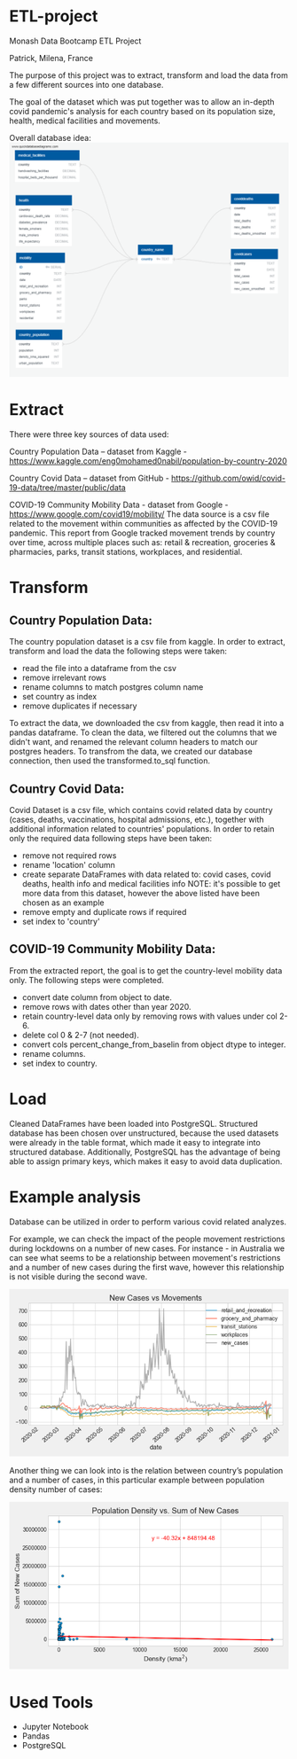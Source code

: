 # ETL-project
Monash Data Bootcamp ETL Project

Patrick, Milena, France 

The purpose of this project was to extract, transform and load the data from a few different sources into one database. 

The goal of the dataset which was put together was to allow an in-depth covid pandemic's analysis for each country based on its population size, health, medical facilities and movements. 

Overall database idea:
![BD-Idea](BD-Idea.png)


# Extract

There were three key sources of data used:

Country Population Data – dataset from Kaggle -  https://www.kaggle.com/eng0mohamed0nabil/population-by-country-2020

Country Covid Data – dataset from GitHub - https://github.com/owid/covid-19-data/tree/master/public/data

COVID-19 Community Mobility Data - dataset from Google - https://www.google.com/covid19/mobility/
The data source is a csv file related to the movement within communities as affected by the COVID-19 pandemic. This report from Google tracked movement trends by country over time, across multiple places such as: retail & recreation, groceries & pharmacies, parks, transit stations, workplaces, and residential.

# Transform

Country Population Data:
 -
 The country population dataset is a csv file from kaggle. In order to extract, transform and load the data the following steps were taken:
 * read the file into a dataframe from the csv
 * remove irrelevant rows
 * rename columns to match postgres column name
 * set country as index
 * remove duplicates if necessary
 
 
 To extract the data, we downloaded the csv from kaggle, then read it into a pandas dataframe.
 To clean the data, we filtered out the columns that we didn't want, and renamed the relevant column
 headers to match our postgres headers. 
 To transfrom the data, we created our database connection, then used the transformed.to_sql function.

Country Covid Data: 
 - 
Covid Dataset is a csv file, which contains covid related data by country (cases, deaths, vaccinations, hospital admissions, etc.), together with additional information related to countries' populations. In order to retain only the required data following steps have been taken:
 * remove not required rows
 * rename 'location' column
 * create separate DataFrames with data related to: covid cases, covid deaths, health info and medical facilities info 
   NOTE: it's possible to get more data from this dataset, however the above listed have been chosen as an example
 * remove empty and duplicate rows if required
 * set index to 'country'


COVID-19 Community Mobility Data:
- 
From the extracted report, the goal is to get the country-level mobility data only. The following steps were completed.
 * convert date column from object to date.
 * remove rows with dates other than year 2020.
 * retain country-level data only by removing rows with values under col 2-6.
 * delete col 0 & 2-7 (not needed).
 * convert cols percent_change_from_baselin from object dtype to integer.
 * rename columns.
 * set index to country.

# Load 

Cleaned DataFrames have been loaded into PostgreSQL. Structured database has been chosen over unstructured, because the used datasets were already in the table format, which made it easy to integrate into structured database. Additionally, PostgreSQL has the advantage of being able to assign primary keys, which makes it easy to avoid data duplication. 

# Example analysis

Database can be utilized in order to perform various covid related analyzes. 

For example, we can check the impact of the people movement restrictions during lockdowns on a number of new cases. For instance - in Australia we can see what seems to be a relationship between movement's restrictions and a number of new cases during the first wave, however this relationship is not visible during the second wave. 

![example1](Example_analysis/example1.png)


Another thing we can look into is the relation between country’s population and a number of cases, in this particular example between population density number of cases: 

![example2](Example_analysis/example2.png)

# Used Tools
 * Jupyter Notebook 
 * Pandas
 * PostgreSQL
